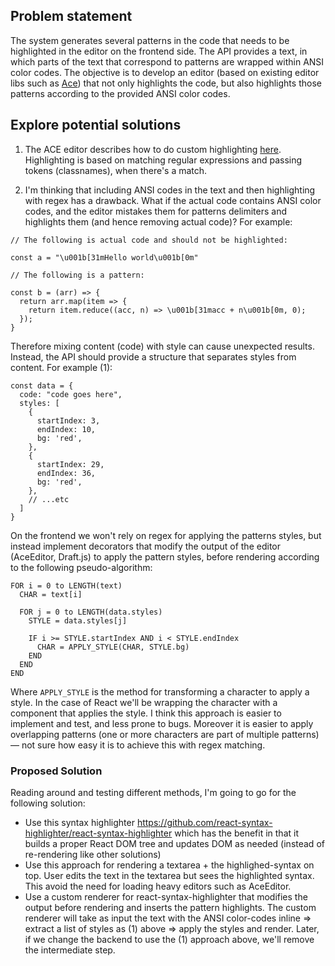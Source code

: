 ## Problem statement

The system generates several patterns in the code that needs to be highlighted in the editor on the frontend side. The API provides a text, in which parts of the text that correspond to patterns are wrapped within ANSI color codes. The objective is to develop an editor (based on existing editor libs such as [Ace](https://ace.c9.io/)) that not only  highlights the code, but also highlights those patterns according to the provided ANSI color codes.

## Explore potential solutions

1. The ACE editor describes how to do custom highlighting [here](https://github.com/ajaxorg/ace/wiki/Creating-or-Extending-an-Edit-Mode#extending-the-highlighter). Highlighting is based on matching regular expressions and passing tokens (classnames), when there's a match.

2. I'm thinking that including ANSI codes in the text and then highlighting with regex has a drawback. What if the actual code contains ANSI color codes, and the editor mistakes them for patterns delimiters and highlights them (and hence removing actual code)? For example:

```
// The following is actual code and should not be highlighted:

const a = "\u001b[31mHello world\u001b[0m"

// The following is a pattern:

const b = (arr) => {
  return arr.map(item => {
    return item.reduce((acc, n) => \u001b[31macc + n\u001b[0m, 0);
  });
}
```

Therefore mixing content (code) with style can cause unexpected results. Instead, the API should provide a structure that separates styles from content. For example (1):

```
const data = {
  code: "code goes here",
  styles: [
    {
      startIndex: 3,
      endIndex: 10,
      bg: 'red',
    },
    {
      startIndex: 29,
      endIndex: 36,
      bg: 'red',
    },
    // ...etc
  ]
}
```

On the frontend we won't rely on regex for applying the patterns styles, but instead implement decorators that modify the output of the editor (AceEditor, Draft.js) to apply the pattern styles, before rendering according to the following pseudo-algorithm:

```
FOR i = 0 to LENGTH(text)
  CHAR = text[i]

  FOR j = 0 to LENGTH(data.styles)
    STYLE = data.styles[j]

    IF i >= STYLE.startIndex AND i < STYLE.endIndex
      CHAR = APPLY_STYLE(CHAR, STYLE.bg)
    END
  END
END
```

Where `APPLY_STYLE` is the method for transforming a character to apply a style. In the case of React we'll be wrapping the character with a component that applies the style. I think this approach is easier to implement and test, and less prone to bugs. Moreover it is easier to apply overlapping patterns (one or more characters are part of multiple patterns) — not sure how easy it is to achieve this with regex matching.

### Proposed Solution

Reading around and testing different methods, I'm going to go for the following solution:

- Use this syntax highlighter https://github.com/react-syntax-highlighter/react-syntax-highlighter which has the benefit in that it builds a proper React DOM tree and updates DOM as needed (instead of re-rendering like other solutions)
- Use this approach for rendering a textarea + the highlighed-syntax on top. User edits the text in the textarea but sees the highlighted syntax. This avoid the need for loading heavy editors such as AceEditor.
- Use a custom renderer for react-syntax-highlighter that modifies the output before rendering and inserts the pattern highlights. The custom renderer will take as input the text with the ANSI color-codes inline => extract a list of styles as (1) above => apply the styles and render. Later, if we change the backend to use the (1) approach above, we'll remove the intermediate step.
